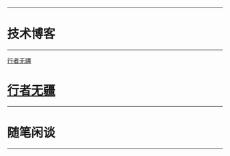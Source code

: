[^_^]: 哈哈我是注释，不会在浏览器中显示。

***

  <h1>技术博客</h1>
  
***

[行者无疆](_posts/xingzhewujiang.md)
  <h1><a href="pages/xingzhewujiang.md">行者无疆</a></h1>
  
***

  <h1>随笔闲谈</h1>
  
***

